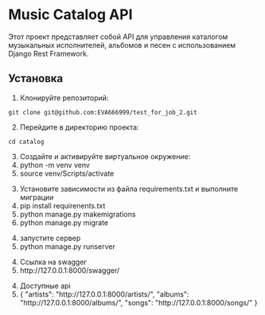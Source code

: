 
<h1>Music Catalog API</h1>

<p>Этот проект представляет собой API для управления каталогом музыкальных исполнителей, альбомов и песен с использованием Django Rest Framework.</p>

<h2>Установка</h2>

<ol>
<li>Клонируйте репозиторий:</li>
</ol>

<pre>
<code>git clone git@github.com:EVA666999/test_for_job_2.git</code>
</pre>

<ol start="2">
<li>Перейдите в директорию проекта:</li>
</ol>

<pre>
<code>cd catalog</code>
</pre>

<ol start="3">
<li>Создайте и активируйте виртуальное окружение:</li>
<li>python -m venv venv</li>
<li>source venv/Scripts/activate</li>

</ol>

<ol start="3">
<li>Установите зависимости из файла requirements.txt и выполните миграции</li>
<li>pip install requirenents.txt</li>
<li>python manage.py makemigrations</li>
<li>python manage.py migrate</li>
</ol>

<ol start="4">
<li>запустите сервер</li>
<li>python manage.py runserver</li>
</ol>

<ol start="4">
<li>Ссылка на swagger</li>
<li>http://127.0.0.1:8000/swagger/</li>
</ol>


<ol start="4">
<li>Доступные api</li>
<li>{
    "artists": "http://127.0.0.1:8000/artists/",
    "albums": "http://127.0.0.1:8000/albums/",
    "songs": "http://127.0.0.1:8000/songs/"
}</li>
</ol>